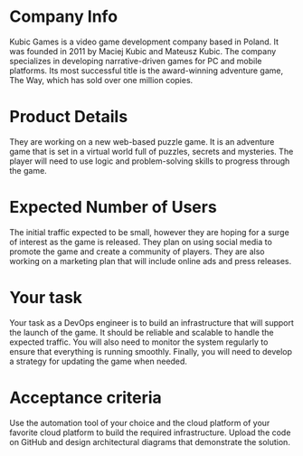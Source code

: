 # Company Info
Kubic Games is a  video game development company based in Poland. It was founded in 2011 by Maciej Kubic and Mateusz Kubic. The company specializes in developing narrative-driven games for PC and mobile platforms. Its most successful title is the award-winning adventure game, The Way, which has sold over one million copies.

# Product Details
They are working on a new web-based puzzle  game. It is an adventure game that is set in a virtual world full of puzzles, secrets and mysteries. The player will need to use logic and problem-solving skills to progress through the game.

# Expected Number of Users
The initial traffic expected to be small, however they are hoping for a surge of interest as the game is released. They plan on using social media to promote the game and create a community of players. They are also working on a marketing plan that will include online ads and press releases.

# Your task
Your task as a DevOps engineer is to  build an infrastructure that will support the launch of the game. It should be reliable and scalable to handle the expected traffic. You will also need to monitor the system regularly to ensure that everything is running smoothly. Finally, you will need to develop a strategy for updating the game when needed.

# Acceptance criteria
Use the automation tool of your choice and the cloud platform of your favorite cloud platform to build the required infrastructure. Upload the code on GitHub and design architectural diagrams that demonstrate the solution.